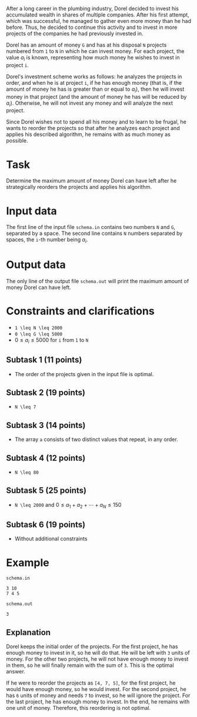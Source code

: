 After a long career in the plumbing industry, Dorel decided to invest his accumulated wealth in shares of multiple companies. After his first attempt, which was successful, he managed to gather even more money than he had before. Thus, he decided to continue this activity and to invest in more projects of the companies he had previously invested in.

Dorel has an amount of money `G` and has at his disposal `N` projects numbered from `1` to `N` in which he can invest money. For each project, the value $a_i$ is known, representing how much money he wishes to invest in project `i`.

Dorel's investment scheme works as follows: he analyzes the projects in order, and when he is at project `i`, if he has enough money (that is, if the amount of money he has is greater than or equal to $a_i$), then he will invest money in that project (and the amount of money he has will be reduced by $a_i$). Otherwise, he will not invest any money and will analyze the next project.

Since Dorel wishes not to spend all his money and to learn to be frugal, he wants to reorder the projects so that after he analyzes each project and applies his described algorithm, he remains with as much money as possible.

# Task
Determine the maximum amount of money Dorel can have left after he strategically reorders the projects and applies his algorithm.

# Input data
The first line of the input file `schema.in` contains two numbers `N` and `G`, separated by a space. The second line contains `N` numbers separated by spaces, the `i`-th number being $a_i$.

# Output data
The only line of the output file `schema.out` will print the maximum amount of money Dorel can have left.

# Constraints and clarifications
* `1 \leq N \leq 2000`
* `0 \leq G \leq 5000`
* $0 \leq a_i \leq 5000$ for `i` from `1` to `N`

## Subtask 1 (11 points)
* The order of the projects given in the input file is optimal.
## Subtask 2 (19 points)
* `N \leq 7`
## Subtask 3 (14 points)
* The array `a` consists of two distinct values that repeat, in any order.
## Subtask 4 (12 points)
* `N \leq 80`
## Subtask 5 (25 points)
* `N \leq 2000` and $0 \leq a_1 + a_2 + \cdots + a_N \leq 150$
## Subtask 6 (19 points)
* Without additional constraints

# Example

`schema.in`

```
3 10
7 4 5
```

`schema.out`

```
3
```

Explanation
---
Dorel keeps the initial order of the projects. For the first project, he has enough money to invest in it, so he will do that. He will be left with `3` units of money. For the other two projects, he will not have enough money to invest in them, so he will finally remain with the sum of `3`. This is the optimal answer.

If he were to reorder the projects as `[4, 7, 5]`, for the first project, he would have enough money, so he would invest. For the second project, he has `6` units of money and needs `7` to invest, so he will ignore the project. For the last project, he has enough money to invest. In the end, he remains with one unit of money. Therefore, this reordering is not optimal.